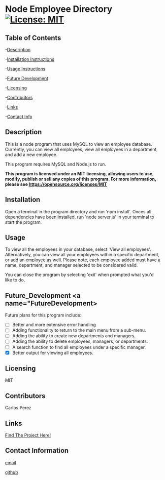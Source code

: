 # Node Employee Directory [![License: MIT](https://img.shields.io/badge/License-MIT-yellow.svg)](https://opensource.org/licenses/MIT)

## Table of Contents

-[Description](##Description)

-[Installation Instructions](##Install)

-[Usage Instructions](##Usage)

-[Future Development](##Future_Development)

-[Licensing](##License)

-[Contributors](##Contributors)

-[Links](##Links)

-[Contact Info](##Contact)

## Description <a name="Description"></a>

This is a node program that uses MySQL to view an employee database. Currently, you can view all employees, view all employees in a department, and add a new employee.

This program requires MySQL and Node.js to run.

**This program is licensed under an MIT licensing, allowing users to use, modify, publish or sell any copies of this program. For more information, please see https://opensource.org/licenses/MIT**

## Installation <a name="Install"></a>

Open a terminal in the program directory and run 'npm install'. Onces all dependencies have been installed, run 'node server.js' in your terminal to start the program.

## Usage <a name="Usage"></a>

To view all the employees in your database, select 'View all employees'. Alternatively, you can view all your employees within a specific department, or add an employee as well. Please note, each employee added must have a name, department, and manager selected to be considered valid.

You can close the program by selecting 'exit' when prompted what you'd like to do.

## Future_Development <a name="FutureDevelopment></a>

Future plans for this program include:

- [ ] Better and more extensive error handling
- [ ] Adding functionality to return to the main menu from a sub-menu.
- [ ] Adding the ability to create new departments and managers.
- [ ] Adding the ability to delete employees, managers, or departments.
- [ ] A search function to find all employees under a specific manager.
- [x] Better output for viewing all employees.

## Licensing <a name="License"></a>

MIT

## Contributors <a name="Contributors"></a>

Carlos Perez

## Links <a name="Links"></a>

[Find The Project Here!](http://www.github.com/perezcarlos93)

## Contact Information <a name="Contact"></a>

[email](perez.carlos_a@yahoo.com)

[github](http://www.github.com/perezcarlos93)
